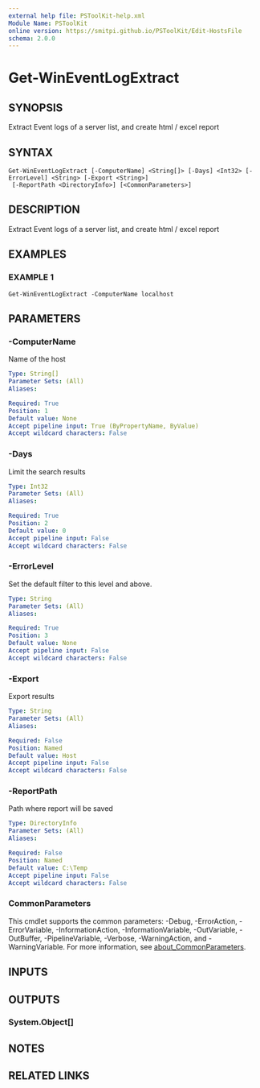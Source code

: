 ```yaml
---
external help file: PSToolKit-help.xml
Module Name: PSToolKit
online version: https://smitpi.github.io/PSToolKit/Edit-HostsFile
schema: 2.0.0
---
```


# Get-WinEventLogExtract

## SYNOPSIS
Extract Event logs of a server list, and create html / excel report

## SYNTAX

```
Get-WinEventLogExtract [-ComputerName] <String[]> [-Days] <Int32> [-ErrorLevel] <String> [-Export <String>]
 [-ReportPath <DirectoryInfo>] [<CommonParameters>]
```

## DESCRIPTION
Extract Event logs of a server list, and create html / excel report

## EXAMPLES

### EXAMPLE 1
```
Get-WinEventLogExtract -ComputerName localhost
```

## PARAMETERS

### -ComputerName
Name of the host

```yaml
Type: String[]
Parameter Sets: (All)
Aliases:

Required: True
Position: 1
Default value: None
Accept pipeline input: True (ByPropertyName, ByValue)
Accept wildcard characters: False
```

### -Days
Limit the search results

```yaml
Type: Int32
Parameter Sets: (All)
Aliases:

Required: True
Position: 2
Default value: 0
Accept pipeline input: False
Accept wildcard characters: False
```

### -ErrorLevel
Set the default filter to this level and above.

```yaml
Type: String
Parameter Sets: (All)
Aliases:

Required: True
Position: 3
Default value: None
Accept pipeline input: False
Accept wildcard characters: False
```

### -Export
Export results

```yaml
Type: String
Parameter Sets: (All)
Aliases:

Required: False
Position: Named
Default value: Host
Accept pipeline input: False
Accept wildcard characters: False
```

### -ReportPath
Path where report will be saved

```yaml
Type: DirectoryInfo
Parameter Sets: (All)
Aliases:

Required: False
Position: Named
Default value: C:\Temp
Accept pipeline input: False
Accept wildcard characters: False
```

### CommonParameters
This cmdlet supports the common parameters: -Debug, -ErrorAction, -ErrorVariable, -InformationAction, -InformationVariable, -OutVariable, -OutBuffer, -PipelineVariable, -Verbose, -WarningAction, and -WarningVariable. For more information, see [about_CommonParameters](http://go.microsoft.com/fwlink/?LinkID=113216).

## INPUTS

## OUTPUTS

### System.Object[]
## NOTES

## RELATED LINKS
